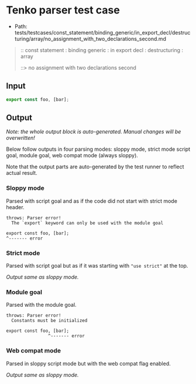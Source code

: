 # Tenko parser test case

- Path: tests/testcases/const_statement/binding_generic/in_export_decl/destructuring/array/no_assignment_with_two_declarations_second.md

> :: const statement : binding generic : in export decl : destructuring : array
>
> ::> no assignment with two declarations second

## Input

`````js
export const foo, [bar];
`````

## Output

_Note: the whole output block is auto-generated. Manual changes will be overwritten!_

Below follow outputs in four parsing modes: sloppy mode, strict mode script goal, module goal, web compat mode (always sloppy).

Note that the output parts are auto-generated by the test runner to reflect actual result.

### Sloppy mode

Parsed with script goal and as if the code did not start with strict mode header.

`````
throws: Parser error!
  The `export` keyword can only be used with the module goal

export const foo, [bar];
^------- error
`````

### Strict mode

Parsed with script goal but as if it was starting with `"use strict"` at the top.

_Output same as sloppy mode._

### Module goal

Parsed with the module goal.

`````
throws: Parser error!
  Constants must be initialized

export const foo, [bar];
                ^------- error
`````


### Web compat mode

Parsed in sloppy script mode but with the web compat flag enabled.

_Output same as sloppy mode._
